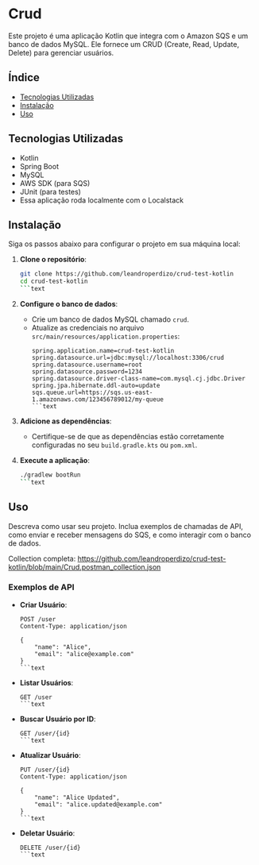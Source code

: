 # Crud

Este projeto é uma aplicação Kotlin que integra com o Amazon SQS e um banco de dados MySQL. Ele fornece um CRUD (Create, Read, Update, Delete) para gerenciar usuários.

## Índice

- [Tecnologias Utilizadas](#tecnologias-utilizadas)
- [Instalação](#instalação)
- [Uso](#uso)

## Tecnologias Utilizadas

- Kotlin
- Spring Boot
- MySQL
- AWS SDK (para SQS)
- JUnit (para testes)
- Essa aplicação roda localmente com o Localstack

## Instalação

Siga os passos abaixo para configurar o projeto em sua máquina local:

1. **Clone o repositório**:
   ```bash
   git clone https://github.com/leandroperdizo/crud-test-kotlin
   cd crud-test-kotlin
   ```text

2. **Configure o banco de dados**:
    - Crie um banco de dados MySQL chamado `crud`.
    - Atualize as credenciais no arquivo `src/main/resources/application.properties`:
      ```properties
      spring.application.name=crud-test-kotlin
      spring.datasource.url=jdbc:mysql://localhost:3306/crud
      spring.datasource.username=root
      spring.datasource.password=1234
      spring.datasource.driver-class-name=com.mysql.cj.jdbc.Driver
      spring.jpa.hibernate.ddl-auto=update
      sqs.queue.url=https://sqs.us-east-1.amazonaws.com/123456789012/my-queue
      ```text

3. **Adicione as dependências**:
    - Certifique-se de que as dependências estão corretamente configuradas no seu `build.gradle.kts` ou `pom.xml`.

4. **Execute a aplicação**:
   ```bash
   ./gradlew bootRun
   ```text

## Uso

Descreva como usar seu projeto. Inclua exemplos de chamadas de API, como enviar e receber mensagens do SQS, e como interagir com o banco de dados.

Collection completa: https://github.com/leandroperdizo/crud-test-kotlin/blob/main/Crud.postman_collection.json  

### Exemplos de API

- **Criar Usuário**:
  ```http
  POST /user
  Content-Type: application/json

  {
      "name": "Alice",
      "email": "alice@example.com"
  }
  ```text

- **Listar Usuários**:
  ```http
  GET /user
  ```text

- **Buscar Usuário por ID**:
  ```http
  GET /user/{id}
  ```text

- **Atualizar Usuário**:
  ```http
  PUT /user/{id}
  Content-Type: application/json

  {
      "name": "Alice Updated",
      "email": "alice.updated@example.com"
  }
  ```text

- **Deletar Usuário**:
  ```http
  DELETE /user/{id}
  ```text

    
